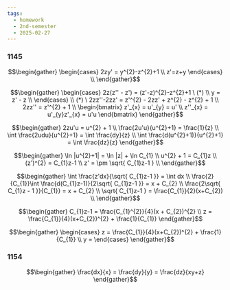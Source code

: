 ```yaml
---
tags:
  - homework
  - 2nd-semester
  - 2025-02-27
---
```


### 1145

$$\begin{gather}
\begin{cases}
2zy' = y^{2}-z^{2}+1 \\
z'=z+y
\end{cases} \\
\end{gather}$$

$$\begin{gather}
\begin{cases}
2z(z'' - z') = (z'-z)^{2}-z^{2}+1 \ (*) \\
y = z' - z \\
\end{cases} \\
(*) \ 2zz''-2zz' = z'^{2} - 2zz' + z^{2} - z^{2} + 1 \\
2zz'' = z'^{2} + 1 \\
\begin{bmatrix}
z'_{x} = u'_{y} = u' \\
z''_{x} = u'_{y}z'_{x} = u'u
\end{bmatrix}
\end{gather}$$

$$\begin{gather}
2zu'u = u^{2} + 1 \\
\frac{2u'u}{u^{2}+1} = \frac{1}{z} \\
\int \frac{2udu}{u^{2}+1} = \int \frac{dy}{z} \\
\int \frac{d(u^{2}+1)}{u^{2}+1}  = \int \frac{dz}{z}
\end{gather}$$

$$\begin{gather}
\ln |u^{2}+1| = \ln |z| + \ln C_{1} \\
u^{2} + 1 = C_{1}z \\
(z')^{2} = C_{1}z-1 \\
z' = \pm \sqrt{ C_{1}z-1 } \\
\end{gather}$$

$$\begin{gather}
\int \frac{z'dx}{\sqrt{ C_{1}z-1 }} = \int dx \\
\frac{2}{C_{1}}\int \frac{d(C_{1}z-1)}{2\sqrt{ C_{1}z-1 }} = x + C_{2} \\
\frac{2\sqrt{ C_{1}z - 1 }}{C_{1}} = x + C_{2} \\
\sqrt{ C_{1}z-1 } = \frac{C_{1}}{2}(x+C_{2}) \\
\end{gather}$$

$$\begin{gather}
C_{1}z-1 = \frac{C_{1}^{2}}{4}(x + C_{2})^{2} \\
z = \frac{C_{1}}{4}(x+C_{2})^{2} + \frac{1}{C_{1}}
\end{gather}$$

$$\begin{gather}
\begin{cases}
z = \frac{C_{1}}{4}(x+C_{2})^{2} + \frac{1}{C_{1}} \\
y = 
\end{cases}
\end{gather}$$

### 1154

$$\begin{gather}
\frac{dx}{x} = \frac{dy}{y} = \frac{dz}{xy+z}
\end{gather}$$